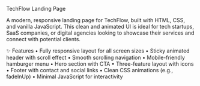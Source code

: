 TechFlow Landing Page

A modern, responsive landing page for TechFlow, built with HTML, CSS, and vanilla JavaScript. This clean and animated UI is ideal for tech startups, SaaS companies, or digital agencies looking to showcase their services and connect with potential clients.

✨ Features
	•	Fully responsive layout for all screen sizes
	•	Sticky animated header with scroll effect
	•	Smooth scrolling navigation
	•	Mobile-friendly hamburger menu
	•	Hero section with CTA
	•	Three-feature layout with icons
	•	Footer with contact and social links
	•	Clean CSS animations (e.g., fadeInUp)
	•	Minimal JavaScript for interactivity
